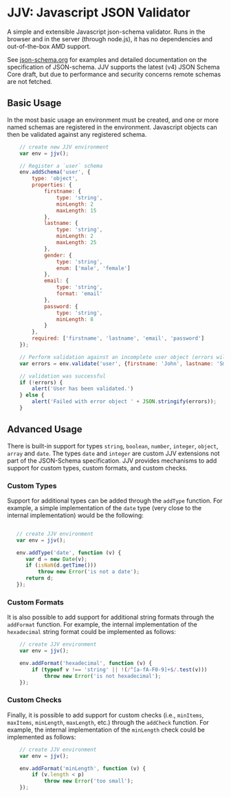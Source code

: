 # JJV: Javascript JSON Validator

A simple and extensible Javascript json-schema validator. Runs in the
browser and in the server (through node.js), it has no dependencies and
out-of-the-box AMD support.

See [json-schema.org](http://json-schema.org) for examples and detailed
documentation on the specification of JSON-schema. JJV supports the
latest (v4) JSON Schema Core draft, but due to performance and security
concerns remote schemas are not fetched.

## Basic Usage

In the most basic usage an environment must be created, and one or more
named schemas are registered in the environment. Javascript objects can
then be validated against any registered schema.

```javascript
    // create new JJV environment
    var env = jjv();

    // Register a `user` schema
    env.addSchema('user', {
        type: 'object',
        properties: {
            firstname: {
                type: 'string',
                minLength: 2
                maxLength: 15
            },
            lastname: {
                type: 'string',
                minLength: 2
                maxLength: 25
            },
            gender: {
                type: 'string',
                enum: ['male', 'female']
            },
            email: {
                type: 'string',
                format: 'email'
            },
            password: {
                type: 'string',
                minLength: 8
            }
        },
        required: ['firstname', 'lastname', 'email', 'password']
    });

    // Perform validation against an incomplete user object (errors will be reported)
    var errors = env.validate('user', {firstname: 'John', lastname: 'Smith'});

    // validation was successful
    if (!errors) {
        alert('User has been validated.')
    } else {
        alert('Failed with error object ' + JSON.stringify(errors));
    }

```

## Advanced Usage

There is built-in support for types `string`, `boolean`, `number`,
`integer`, `object`, `array` and `date`. The types `date` and `integer`
are custom JJV extensions not part of the JSON-Schema specification. JJV
provides mechanisms to add support for custom types, custom formats, and
custom checks.

### Custom Types

Support for additional types can be added through the `addType`
function. For example, a simple implementation of the `date` type (very
close to the internal implementation) would be the following:

```javascript

   // create JJV environment
   var env = jjv();

   env.addType('date', function (v) {
      var d = new Date(v);
      if (isNaN(d.getTime()))
          throw new Error('is not a date');
      return d;
   });
```

### Custom Formats

It is also possible to add support for additional string formats through
the `addFormat` function. For example, the internal implementation of
the `hexadecimal` string format could be implemented as follows:

```javascript
    // create JJV environment
    var env = jjv();

    env.addFormat('hexadecimal', function (v) {
        if (typeof v !== 'string' || !(/^[a-fA-F0-9]+$/.test(v)))
            throw new Error('is not hexadecimal');
    });
```

### Custom Checks

Finally, it is possible to add support for custom checks (i.e.,
`minItems`, `maxItems`, `minLength`, `maxLength`, etc.) through the
`addCheck` function. For example, the internal implementation of the
`minLength` check could be implemented as follows:

```javascript
    // create JJV environment
    var env = jjv();

    env.addFormat('minLength', function (v) {
        if (v.length < p)
            throw new Error('too small');
    });
```
